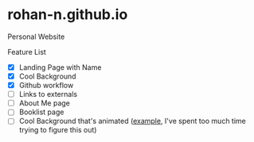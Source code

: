 # rohan-n.github.io
Personal Website

Feature List
- [X] Landing Page with Name
- [X] Cool Background
- [X] Github workflow
- [ ] Links to externals
- [ ] About Me page
- [ ] Booklist page
- [ ] Cool Background that's animated ([example](https://codepen.io/matteobruni/pen/bGrXJew), I've spent too much time trying to figure this out)